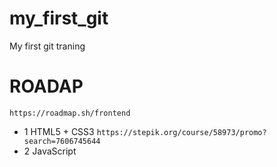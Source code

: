 # my_first_git

My first git traning

# ROADAP

```https://roadmap.sh/frontend```

* 1
HTML5 + CSS3
``` https://stepik.org/course/58973/promo?search=7606745644 ```
* 2
JavaScript
